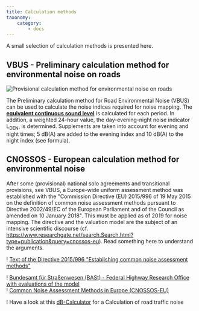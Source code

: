 ```yaml
---
title: Calculation methods
taxonomy:
    category:
        - docs
---
```


A small selection of calculation methods is presented here.

## VBUS - Preliminary calculation method for environmental noise on roads  

![Provisional calculation method for environmental noise on roads ](Lden_vbus.jpg?lightbox=800,400&resize=600,300&classes=caption "Provisional calculation method for environmental noise on roads")

The Preliminary calculation method for Road Environmental Noise (VBUS) can be used to calculate the noise indices required for noise mapping. The [**equivalent continuous sound level**](https://www.staedtebauliche-laermfibel.de/?p=89&p2=2.4.3) is calculated for each period. In addition, a weighted 24-hour value, the day-evening-night noise indicator L<sub>DEN</sub>, is determined. Supplements are taken into account for evening and night times; 5&nbsp;dB(A) are added to the evening index and 10&nbsp;dB(A) to the night index (see formula).

## CNOSSOS - European calculation method for environmental noise

After some (provisional) national solo agreements and transitional provisions, see VBUS, a Europe-wide uniform assessment method was established with the "Commission Directive (EU) 2015/996 of 19 May 2015 on the definition of common noise assessment methods pursuant to Directive 2002/49/EC of the European Parliament and of the Council as amended on 10 January 2018". This must be applied as of 2019 for noise mapping.
The directive and the valuation model are the subject of an intensive scientific discourse (cf. https://www.researchgate.net/search.Search.html?type=publication&query=cnossos-eu). Read something here to understand the arguments.

! [Text of the Directive 2015/996 "Establishing common noise assessment methods"](http://eur-lex.europa.eu/legal-content/DE/TXT/?uri=CELEX:32015L0996)

! [Bundesamt für Straßenwesen (BASt) - Federal Highway Research Office with evaluations of the model](https://www.bast.de/BASt_2017/DE/Verkehrstechnik/Fachthemen/V3-cnossos.html)<br>
! [Common Noise Assessment Methods in Europe (CNOSSOS-EU)](https://ec.europa.eu/jrc/en/publication/reference-reports/common-noise-assessment-methods-europe-cnossos-eu)

! Have a look at this [dB-Calculator](https://www.staedtebauliche-laermfibel.de/?p=120) for a Calculation of road traffic noise


